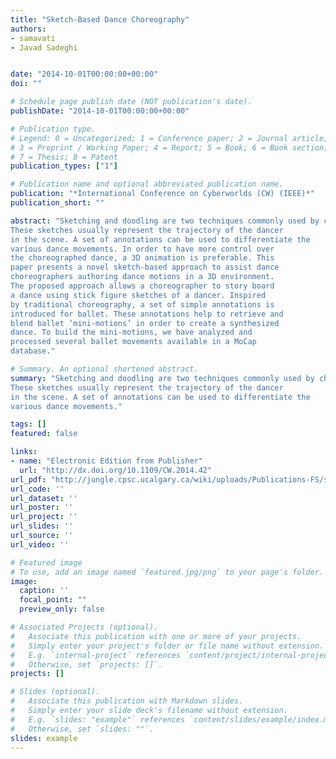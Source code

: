 ```yaml
---
title: "Sketch-Based Dance Choreography"
authors:
- samavati
- Javad Sadeghi


date: "2014-10-01T00:00:00+00:00"
doi: ""

# Schedule page publish date (NOT publication's date).
publishDate: "2014-10-01T00:00:00+00:00"

# Publication type.
# Legend: 0 = Uncategorized; 1 = Conference paper; 2 = Journal article;
# 3 = Preprint / Working Paper; 4 = Report; 5 = Book; 6 = Book section;
# 7 = Thesis; 8 = Patent
publication_types: ["1"]

# Publication name and optional abbreviated publication name.
publication: "*International Conference on Cyberworlds (CW) (IEEE)*"
publication_short: ""

abstract: "Sketching and doodling are two techniques commonly used by choreographers to design a dance sequence.
These sketches usually represent the trajectory of the dancer
in the scene. A set of annotations can be used to differentiate the
various dance movements. In order to have more control over
the choreographed dance, a 3D animation is preferable. This
paper presents a novel sketch-based approach to assist dance
choreographers authoring dance motions in a 3D environment.
The proposed approach allows a choreographer to story board
a dance using stick figure sketches of a dancer. Inspired
by traditional choreography, a set of simple annotations is
introduced for ballet. These annotations help to retrieve and
blend ballet ‘mini-motions’ in order to create a synthesized
dance. To build the mini-motions, we have analyzed and
processed several ballet movements available in a MoCap
database."

# Summary. An optional shortened abstract.
summary: "Sketching and doodling are two techniques commonly used by choreographers to design a dance sequence.
These sketches usually represent the trajectory of the dancer
in the scene. A set of annotations can be used to differentiate the
various dance movements."

tags: []
featured: false

links:
- name: "Electronic Edition from Publisher"
  url: "http://dx.doi.org/10.1109/CW.2014.42"
url_pdf: "http://jungle.cpsc.ucalgary.ca/wiki/uploads/Publications-FS/sketch-based-dance-cw2014-moghaddam.pdf"
url_code: ''
url_dataset: ''
url_poster: ''
url_project: ''
url_slides: ''
url_source: ''
url_video: ''

# Featured image
# To use, add an image named `featured.jpg/png` to your page's folder. 
image:
  caption: ''
  focal_point: ""
  preview_only: false

# Associated Projects (optional).
#   Associate this publication with one or more of your projects.
#   Simply enter your project's folder or file name without extension.
#   E.g. `internal-project` references `content/project/internal-project/index.md`.
#   Otherwise, set `projects: []`.
projects: []

# Slides (optional).
#   Associate this publication with Markdown slides.
#   Simply enter your slide deck's filename without extension.
#   E.g. `slides: "example"` references `content/slides/example/index.md`.
#   Otherwise, set `slides: ""`.
slides: example
---
```

